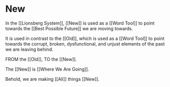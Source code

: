 # New

In the [[Lionsberg System]], [[New]] is used as a [[Word Tool]] to point towards the [[Best Possible Future]] we are moving towards. 

It is used in contrast to the [[Old]], which is used as a [[Word Tool]] to point towards the corrupt, broken, dysfunctional, and unjust elements of the past we are leaving behind. 

FROM the [[Old]], TO the [[New]]. 

The [[New]] is [[Where We Are Going]]. 

Behold, we are making [[All]] things [[New]]. 

